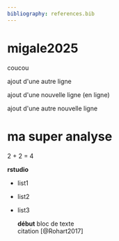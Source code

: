 ```yaml
---
bibliography: references.bib
---
```


# migale2025

coucou

ajout d'une autre ligne

ajout d'une nouvelle ligne (en ligne)

ajout d'une autre nouvelle ligne

# ma super analyse

2 + 2 = 4

**rstudio**

-   list1

-   list2

-   list3

    **début** bloc de texte\
    citation [@Rohart2017]
